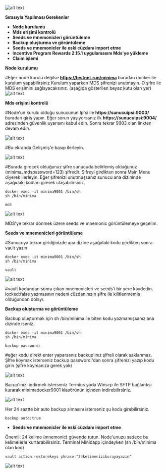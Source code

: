 ![alt text](https://i.hizliresim.com/i19z25m.png)

**Sırasıyla Yapılması Gerekenler**

- **Node kurulumu**
- **Mds erişimi kontrolü**
- **Seeds ve mnemonicleri görüntüleme**
- **Backup oluşturma ve görüntüleme**
- **Seeds ve mnemonicler ile eski cüzdanı import etme**
- **Incentive Program Rewards 2.15.1 uygulamasını Mds'ye yükleme**
- **Claim işlemi**


**Node kurulumu**

#Eğer node kurulu değilse **https://testnet.run/minima** buradan docker ile kurulum yapabilirsiniz 
Kurulum yaparken MDS şifrenizi unutmayın. O şifre ile MDS erişimini sağlayacaksınız. (aşağıda gösterilen beyaz kutu olan yer)
![alt text](https://i.hizliresim.com/kn6vb78.png)

**Mds erişimi kontrolü**

#Node'un kurulu olduğu sunucunun Ip'si ile **https://sunucuipsi:9003/** buradan giriş yapın. Eğer sorun yaşıyorsanız ilk **https://sunucuipsi:9004/** adresinden güvenlik uyarısını kabul edin. Sonra tekrar 9003 olan linkten devam edin.

![alt text](https://i.hizliresim.com/4v8rx3x.png)

#Bu ekranda Gelişmiş'e basıp ilerleyin.


![alt text](https://i.hizliresim.com/6hk9ftr.png)

#Burada girecek olduğunuz şifre sunucuda belirlemiş olduğunuz (minima_mdspassword=123) şifredir. Şifreyi girdikten sonra Main Menu diyerek ilerleyin.
Eğer şifrenizi unutmuşsanız sunucu ana dizininde aşağıdaki kodları girerek ulaşabilirsiniz.
```
docker exec -it minima9001 /bin/sh
sh /bin/minima
```
```
mds
```
![alt text](https://i.hizliresim.com/nga8fvb.png)

MDS'ye tekrar dönmek üzere seeds ve mnemonic görüntülemeye geçelim.

**Seeds ve mnemonicleri görüntüleme**

#Sunucuya tekrar giridğinizde ana dizine aşağıdaki kodu girdikten sonra vault yazın

```
docker exec -it minima9001 /bin/sh
sh /bin/minima
```

```
vault
```
![alt text](https://i.hizliresim.com/iu7atyj.png)

#vault kodundan sonra çıkan mnemonicleri ve seeds'i bir yere kaydedin. 
locked:false yazmasının nedeni cüzdanınızın şifre ile kilitlenmemiş olduğundan dolayı.


**Backup oluşturma ve görüntüleme**

Backup uluşturmak için sh /bin/minima ile biten kodu yazmamışsanız ana dizinde iseniz.

```
docker exec -it minima9001 /bin/sh
sh /bin/minima
```

```
backup password: 
```
#eğer kodu direkt enter yaparsanız backup'ınız şifreli olarak saklanmaz. Şİfre koymak isterseniz backup password:'dan sonra şifrenizi yazıp kodu girin (şifre koymanıza gerek yok)

![alt text](https://i.hizliresim.com/gdhj95c.png)

Bacup'ınızı indirmek isterseniz Termius yada Winscp ile SFTP bağlantısı kurarak minimadocker9001 klasörünün içinden indirebilirsiniz.


![alt text](https://i.hizliresim.com/mrs30xa.png)

Her 24 saatte bir auto backup almasını isterseniz şu kodu girebilirsiniz.


```
backup auto:true 
```


- **Seeds ve mnemonicler ile eski cüzdanı import etme**

Önemli: 24 kelime (mnemonic) güvende tutun. Node'unuzu sadece bu kelimelerle kurtarabilirsiniz.
Terminal Minidapp içindeyken (sh /bin/minima olan kod)


```
vault action:restorekeys phrase:"24kelimeniziburayayazın"
```

![alt text](https://i.hizliresim.com/9255en0.png)
